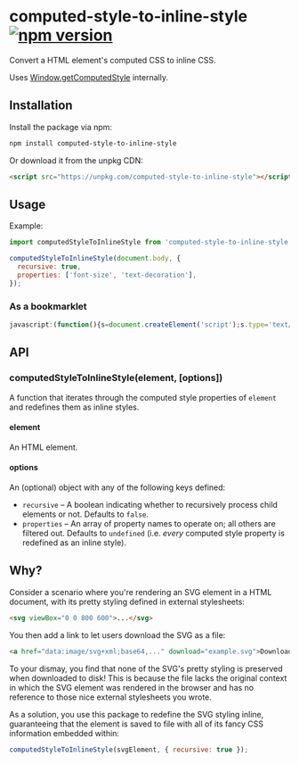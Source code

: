 # computed-style-to-inline-style [![npm version](https://img.shields.io/npm/v/computed-style-to-inline-style.svg?style=flat-square)](https://www.npmjs.org/package/computed-style-to-inline-style)

Convert a HTML element's computed CSS to inline CSS.

Uses [Window.getComputedStyle](https://developer.mozilla.org/en-US/docs/Web/API/Window/getComputedStyle) internally.

## Installation

Install the package via npm:

```sh
npm install computed-style-to-inline-style
```

Or download it from the unpkg CDN:

```html
<script src="https://unpkg.com/computed-style-to-inline-style"></script>
```

## Usage

Example:

```js
import computedStyleToInlineStyle from 'computed-style-to-inline-style';

computedStyleToInlineStyle(document.body, {
  recursive: true,
  properties: ['font-size', 'text-decoration'],
});
```

### As a bookmarklet

```javascript
javascript:(function(){s=document.createElement('script');s.type='text/javascript';s.src='https://unpkg.com/computed-style-to-inline-style';document.body.appendChild(s);computedStyleToInlineStyle(document.body,{recursive:true})})()
```

## API

### computedStyleToInlineStyle(element, [options])

A function that iterates through the computed style properties of `element` and redefines them as inline styles.

#### element

An HTML element.

#### options

An (optional) object with any of the following keys defined:

- `recursive` – A boolean indicating whether to recursively process child elements or not. Defaults to `false`.
- `properties` – An array of property names to operate on; all others are filtered out. Defaults to `undefined` (i.e. _every_ computed style property is redefined as an inline style).

## Why?

Consider a scenario where you're rendering an SVG element in a HTML document, with its pretty styling defined in external stylesheets:

```html
<svg viewBox="0 0 800 600">...</svg>
```

You then add a link to let users download the SVG as a file:

```html
<a href="data:image/svg+xml;base64,..." download="example.svg">Download</a>
```

To your dismay, you find that none of the SVG's pretty styling is preserved when downloaded to disk! This is because the file lacks the original context in which the SVG element was rendered in the browser and has no reference to those nice external stylesheets you wrote.

As a solution, you use this package to redefine the SVG styling inline, guaranteeing that the element is saved to file with all of its fancy CSS information embedded within:

```js
computedStyleToInlineStyle(svgElement, { recursive: true });
```

